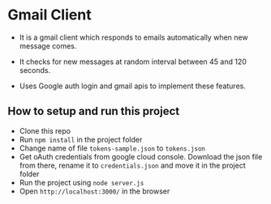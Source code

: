 # Gmail Client

- It is a gmail client which responds to emails automatically when new message comes.

- It checks for new messages at random interval between 45 and 120 seconds.

- Uses Google auth login and gmail apis to implement these features.

## How to setup and run this project

- Clone this repo
- Run `npm install` in the project folder
- Change name of file `tokens-sample.json` to `tokens.json`
- Get oAuth credentials from google cloud console. Download the json file from there, rename it to `credentials.json` and move it in the project folder
- Run the project using `node server.js`
- Open `http://localhost:3000/` in the browser
